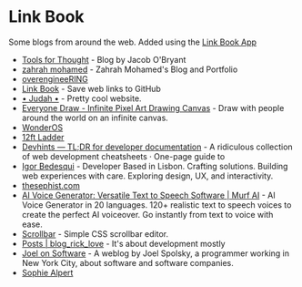 # Link Book

Some blogs from around the web. Added using the [Link Book App](https://link-book.vercel.app)

- [Tools for Thought](https://tfos.co/) - Blog by Jacob O'Bryant
- [zahrah mohamed](https://zahrahmohamed.netlify.app) - Zahrah Mohamed's Blog and Portfolio
- [overengineeRING](https://overengineering.kognise.dev/)
- [Link Book](http://localhost:3000/) - Save web links to GitHub
- [• Judah •](https://joodaloop.com/) - Pretty cool website.
- [Everyone Draw - Infinite Pixel Art Drawing Canvas](https://everyonedraw.com/) - Draw with people around the world on an infinite canvas.
- [WonderOS](https://wonderos.org/)
- [12ft Ladder](https://12ft.io/)
- [Devhints — TL;DR for developer documentation](https://devhints.io) - A ridiculous collection of web development cheatsheets · One-page guide to 
- [Igor Bedesqui](https://www.igorbedesqui.com/) - Developer Based in Lisbon. Crafting solutions. Building web experiences with care. Exploring design, UX, and interactivity.
- [thesephist.com](https://thesephist.com/)
- [AI Voice Generator: Versatile Text to Speech Software | Murf AI](https://murf.ai/) - AI Voice Generator in 20 languages. 120+ realistic text to speech voices to create the perfect AI voiceover. Go instantly from text to voice with ease.
- [Scrollbar](https://scrollbar.app/) - Simple CSS scrollbar editor.
- [Posts | blog_rick_love](https://ricklove.me/) - It's about development mostly
- [Joel on Software](https://www.joelonsoftware.com/) - A weblog by Joel Spolsky, a programmer working in New York City, about software and software companies.
- [Sophie Alpert](https://sophiebits.com/)